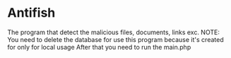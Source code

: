 # Antifish
The program that detect the malicious files, documents, links exc.
NOTE: You need to delete the database for use this program because it's created for only for local usage
After that you need to run the main.php
